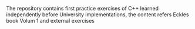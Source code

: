 The repository contains first practice exercises of C++ learned independently before University implementations, the content refers Eckles book Volum 1 and external exercises 
